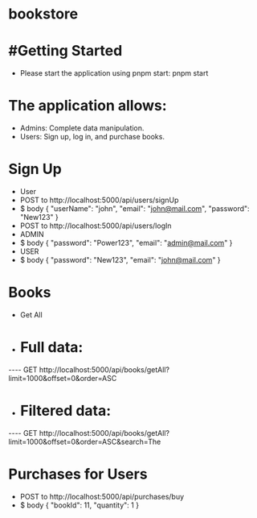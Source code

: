 # bookstore

# #Getting Started
- Please start the application using pnpm start:
pnpm start

# The application allows:

- Admins: Complete data manipulation.
- Users: Sign up, log in, and purchase books.

# Sign Up
- User
- POST to http://localhost:5000/api/users/signUp
- $ body {
        "userName": "john",
        "email": "john@mail.com",
        "password": "New123"
    }
- POST to http://localhost:5000/api/users/logIn
- ADMIN
- $ body
    {
        "password": "Power123",
        "email": "admin@mail.com"
    }
- USER
- $ body
     {
        "password": "New123",
        "email": "john@mail.com"
    }

# Books
- Get All
-  # Full data:
----      GET http://localhost:5000/api/books/getAll?limit=1000&offset=0&order=ASC
- # Filtered data:
----     GET http://localhost:5000/api/books/getAll?limit=1000&offset=0&order=ASC&search=The

# Purchases for Users
- POST to http://localhost:5000/api/purchases/buy
- $ body
    {
    "bookId": 11,
    "quantity": 1
    }



